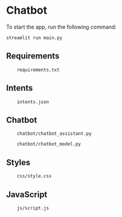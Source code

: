 # Chatbot

To start the app, run the following command:

`streamlit run main.py`

## Requirements

```
    requirements.txt
```

## Intents

```
    intents.json
```

## Chatbot

```
    chatbot/chatbot_assistant.py
```
```
    chatbot/chatbot_model.py
```

## Styles

```
    css/style.css
```

## JavaScript

```
    js/script.js
```
